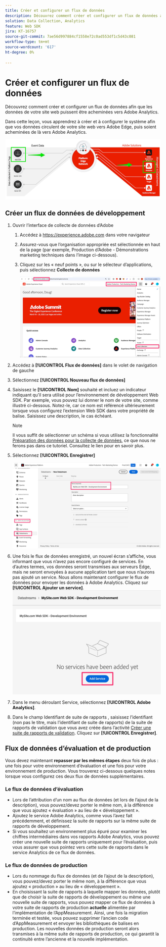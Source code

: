 ```yaml
---
title: Créer et configurer un flux de données
description: Découvrez comment créer et configurer un flux de données afin que les données de votre site web puissent être acheminées vers Adobe Analytics.
solution: Data Collection, Analytics
feature: Web SDK
jira: KT-16757
source-git-commit: 7ae56d997884cf1558e72c0ad553df1c5d43c081
workflow-type: tm+mt
source-wordcount: '617'
ht-degree: 0%

---
```



# Créer et configurer un flux de données

Découvrez comment créer et configurer un flux de données afin que les données de votre site web puissent être acheminées vers Adobe Analytics.

Dans cette leçon, vous apprendrez à créer et à configurer le système afin que vos données circulent de votre site web vers Adobe Edge, puis soient acheminées de là vers Adobe Analytics.

![Diagramme d’architecture](assets/architecture_diagram.jpg)

## Créer un flux de données de développement

1. Ouvrir l’interface de collecte de données d’Adobe
   1. Accédez à https://experience.adobe.com dans votre navigateur
   1. Assurez-vous que l’organisation appropriée est sélectionnée en haut de la page (par exemple, Production d’Adobe - Démonstrations marketing techniques dans l’image ci-dessous).
   1. Cliquez sur les « neuf points », ou sur le sélecteur d’applications, puis sélectionnez **Collecte de données**

      ![Accéder à la collecte de données](assets/navigate-to-data-collection.jpg)

1. Accédez à **[!UICONTROL Flux de données]** dans le volet de navigation de gauche
1. Sélectionnez **[!UICONTROL Nouveau flux de données]**
1. Saisissez le **[!UICONTROL Nom]** souhaité et incluez un indicateur indiquant qu’il sera utilisé pour l’environnement de développement Web SDK. Par exemple, vous pouvez lui donner le nom de votre site, comme illustré ci-dessous. Notez-le, car ce nom est référencé ultérieurement lorsque vous configurez l’extension Web SDK dans votre propriété de balise. Saisissez une description, le cas échéant.

   >[!NOTE]
   >
   >Il vous suffit de sélectionner un schéma si vous utilisez la fonctionnalité [Préparation des données pour la collecte de données](https://experienceleague.adobe.com/fr/docs/platform-learn/data-collection/edge-network/data-prep), ce que nous ne ferons pas dans ce tutoriel. Consultez le lien pour en savoir plus.

1. Sélectionnez **[!UICONTROL Enregistrer]**

   ![Créer le flux de données](assets/create-new-datastream.jpg)

1. Une fois le flux de données enregistré, un nouvel écran s’affiche, vous informant que vous n’avez pas encore configuré de services. En d’autres termes, vos données seront transmises aux serveurs Edge, mais ne seront envoyées à aucune application tant que nous n’aurons pas ajouté un service. Nous allons maintenant configurer le flux de données pour envoyer les données à Adobe Analytics. Cliquez sur **[!UICONTROL Ajouter un service]**.
   ![Ajouter un service](assets/datastream-add-service.jpg)
1. Dans le menu déroulant Service, sélectionnez **[!UICONTROL Adobe Analytics]**.
1. Dans le champ Identifiant de suite de rapports , saisissez l’identifiant (non pas le titre, mais l’identifiant de suite de rapports) de la suite de rapports de validation que vous avez créée dans l’activité [Créer une suite de rapports de validation](create-a-validation-report-suite.md). Cliquez sur **[!UICONTROL Enregistrer]**.

## Flux de données d’évaluation et de production

Vous devez maintenant **repasser par les mêmes étapes** deux fois de plus : une fois pour votre environnement d’évaluation et une fois pour votre environnement de production. Vous trouverez ci-dessous quelques notes lorsque vous configurez ces deux flux de données supplémentaires.

### Le flux de données d’évaluation

* Lors de l’attribution d’un nom au flux de données (et lors de l’ajout de la description), vous pouvez/devez porter le même nom, à la différence que vous ajoutez « évaluation » au lieu de « développement ».
* Ajoutez le service Adobe Analytics, comme vous l’avez fait précédemment, et définissez la suite de rapports sur la même suite de rapports de développement.
* Si vous souhaitez un environnement plus épuré pour examiner les chiffres intermédiaires dans vos rapports Adobe Analytics, vous pouvez créer une nouvelle suite de rapports uniquement pour l’évaluation, puis vous assurer que vous pointez vers cette suite de rapports dans le service Analytics de ce flux de données.

### Le flux de données de production

* Lors du nommage du flux de données (et de l’ajout de la description), vous pouvez/devez porter le même nom, à la différence que vous ajoutez « production » au lieu de « développement ».
* En choisissant la suite de rapports à laquelle mapper les données, plutôt que de choisir la suite de rapports de développement ou même une nouvelle suite de rapports, vous pouvez mapper ce flux de données à votre suite de rapports de production **actuelle** alimentée par l’implémentation de l’AppMeasurement. Ainsi, une fois la migration terminée et testée, vous pouvez supprimer l’ancien code d’AppMeasurement et envoyer les bibliothèques de balises en production. Les nouvelles données de production seront alors transmises à la même suite de rapports de production, ce qui garantit la continuité entre l’ancienne et la nouvelle implémentation.
